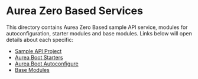 # Aurea Zero Based Services

This directory contains Aurea Zero Based sample API service, modules for autoconfiguration, starter modules and base modules. 
Links below will open details about each specific: 
* [Sample API Project](sample-zwb-api/README.md)
* [Aurea Boot Starters](aurea-boot-starter/README.md) 
* [Aurea Boot Autoconfigure](aurea-boot-autoconfigure/README.md)
* [Base Modules](base/README.md)
